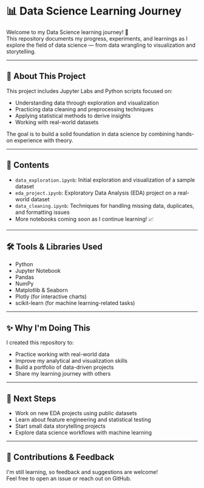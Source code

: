 # 📊 Data Science Learning Journey

Welcome to my Data Science learning journey! 🌟  
This repository documents my progress, experiments, and learnings as I explore the field of data science — from data wrangling to visualization and storytelling.

---

## 🧠 About This Project

This project includes Jupyter Labs and Python scripts focused on:

- Understanding data through exploration and visualization
- Practicing data cleaning and preprocessing techniques
- Applying statistical methods to derive insights
- Working with real-world datasets

The goal is to build a solid foundation in data science by combining hands-on experience with theory.

---

## 📁 Contents

- `data_exploration.ipynb`: Initial exploration and visualization of a sample dataset
- `eda_project.ipynb`: Exploratory Data Analysis (EDA) project on a real-world dataset
- `data_cleaning.ipynb`: Techniques for handling missing data, duplicates, and formatting issues
- More notebooks coming soon as I continue learning! 📈

---

## 🛠️ Tools & Libraries Used

- Python
- Jupyter Notebook
- Pandas
- NumPy
- Matplotlib & Seaborn
- Plotly (for interactive charts)
- scikit-learn (for machine learning-related tasks)

---

## ✨ Why I'm Doing This

I created this repository to:

- Practice working with real-world data
- Improve my analytical and visualization skills
- Build a portfolio of data-driven projects
- Share my learning journey with others

---

## 📌 Next Steps

- Work on new EDA projects using public datasets
- Learn about feature engineering and statistical testing
- Start small data storytelling projects
- Explore data science workflows with machine learning

---

## 🙌 Contributions & Feedback

I'm still learning, so feedback and suggestions are welcome!  
Feel free to open an issue or reach out on GitHub.

